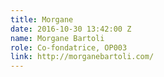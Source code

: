 ```yaml
---
title: Morgane
date: 2016-10-30 13:42:00 Z
name: Morgane Bartoli
role: Co-fondatrice, OP003
link: http://morganebartoli.com/
---
```


